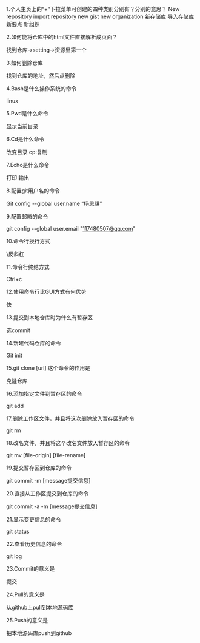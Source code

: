 1.个人主页上的“+”下拉菜单可创建的四种类别分别有？分别的意思？
New repository    import repository   new gist    new organization
新存储库        导入存储库       新要点     新组织

2.如何能将仓库中的html文件直接解析成页面？

找到仓库->setting->资源里第一个

3.如何删除仓库

找到仓库的地址，然后点删除

4.Bash是什么操作系统的命令

linux

5.Pwd是什么命令

显示当前目录

6.Cd是什么命令

改变目录      cp:复制

7.Echo是什么命令

打印   输出

8.配置git用户名的命令

Git config --global user.name “杨思琪”

9.配置邮箱的命令

git config --global user.email "117480507@qq.com"

10.命令行换行方式

\反斜杠

11.命令行终结方式

Ctrl+c

12.使用命令行比GUI方式有何优势

快

13.提交到本地仓库时为什么有暂存区

选commit

14.新建代码仓库的命令

Git init

15.git clone [url] 这个命令的作用是

克隆仓库

16.添加指定文件到暂存区的命令

git add

17.删除工作区文件，并且将这次删除放入暂存区的命令

git rm

18.改名文件，并且将这个改名文件放入暂存区的命令

git mv [file-origin] [file-rename]

19.提交暂存区到仓库的命令

git commit -m [message提交信息]

20.直接从工作区提交到仓库的命令

git commit -a -m [message提交信息]

21.显示变更信息的命令

git status

22.查看历史信息的命令

git log

23.Commit的意义是

提交

24.Pull的意义是

从github上pull到本地源码库

25.Push的意义是

把本地源码库push到github
